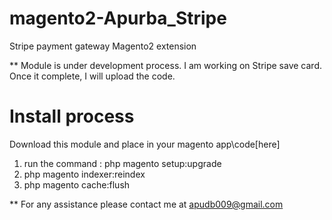 magento2-Apurba_Stripe
======================

Stripe payment gateway Magento2 extension

** Module is under development process. I am working on Stripe save card. Once it complete, I will upload the code.

Install process
========================
Download this module and place in your magento app\code\[here]

1. run the command : php magento setup:upgrade
2. php magento indexer:reindex
3. php magento cache:flush

** For any assistance please contact me at apudb009@gmail.com

